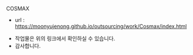 COSMAX

- url : https://moonyujenong.github.io/outsourcing/work/Cosmax/index.html

* 작업물은 위의 링크에서 확인하실 수 있습니다.
* 감사합니다.
